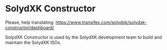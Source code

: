 SolydXK Constructor
======================

Please, help translating: https://www.transifex.com/solydxk/solydxk-constructor/dashboard/

SolydXK Constructor is used by the SolydXK development team to build and maintain the SolydXK ISOs.
